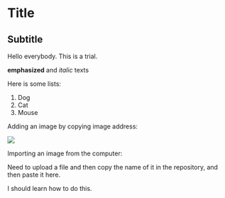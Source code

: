 # Title

## Subtitle

Hello everybody. This is a trial.

**emphasized** and _italic_ texts

Here is some lists:

1. Dog
2. Cat
3. Mouse

Adding an image by copying image address:

![](https://i.natgeofe.com/n/7bd4e32f-9caf-4f2f-96f9-aa456d99896f/MM10120_230829_14318.jpg?w=2880&h=1920)

Importing an image from the computer:

Need to upload a file and then copy the name of it in the repository, and then paste it here.

[](https://github.com/Stavoh/Trial-1/blob/main/ינואר%201950%20שלג%20בתל%20מונד%201%20.jpeg)

I should learn how to do this.

